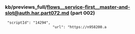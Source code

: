 ### kb/previews_full/flows__service-first__master-and-slot@auth.har.part072.md (part 002)

```md
 "scriptId": "14294",
                      "url": "https://n958200.a
```

```
